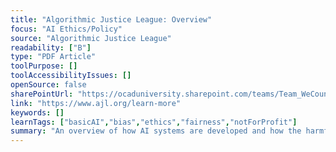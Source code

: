 ```yaml
---
title: "Algorithmic Justice League: Overview"
focus: "AI Ethics/Policy"
source: "Algorithmic Justice League"
readability: ["B"]
type: "PDF Article"
toolPurpose: []
toolAccessibilityIssues: []
openSource: false
sharePointUrl: "https://ocaduniversity.sharepoint.com/teams/Team_WeCount/Shared%20Documents/Resources%20and%20Tools/Literature%20(curated)/AJL%20Overview.pdf"
link: "https://www.ajl.org/learn-more"
keywords: []
learnTags: ["basicAI","bias","ethics","fairness","notForProfit"]
summary: "An overview of how AI systems are developed and how the harmful use of AI systems can be prevented. "
---
```


